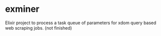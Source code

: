 # exminer
Elixir project to process a task queue of parameters for xdom query based web scraping jobs. (not finished)
